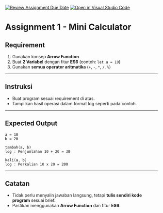 [![Review Assignment Due Date](https://classroom.github.com/assets/deadline-readme-button-22041afd0340ce965d47ae6ef1cefeee28c7c493a6346c4f15d667ab976d596c.svg)](https://classroom.github.com/a/Jr84x-ld)
[![Open in Visual Studio Code](https://classroom.github.com/assets/open-in-vscode-2e0aaae1b6195c2367325f4f02e2d04e9abb55f0b24a779b69b11b9e10269abc.svg)](https://classroom.github.com/online_ide?assignment_repo_id=20870705&assignment_repo_type=AssignmentRepo)
# Assignment 1 - Mini Calculator

## Requirement
1. Gunakan konsep **Arrow Function**
2. Buat **2 Variabel** dengan fitur **ES6** (contoh: `let a = 10`)
3. Gunakan **semua operator aritmatika** (`+`, `-`, `*`, `/`, `%`)

---

## Instruksi
- Buat program sesuai requirement di atas.
- Tampilkan hasil operasi dalam format log seperti pada contoh.

---

## Expected Output

```
a = 10
b = 20

tambah(a, b)
log : Penjumlahan 10 + 20 = 30

kali(a, b)
log : Perkalian 10 x 20 = 200
```

---

## Catatan
- Tidak perlu menyalin jawaban langsung, tetapi **tulis sendiri kode program** sesuai brief.
- Pastikan menggunakan **Arrow Function** dan fitur **ES6**.
